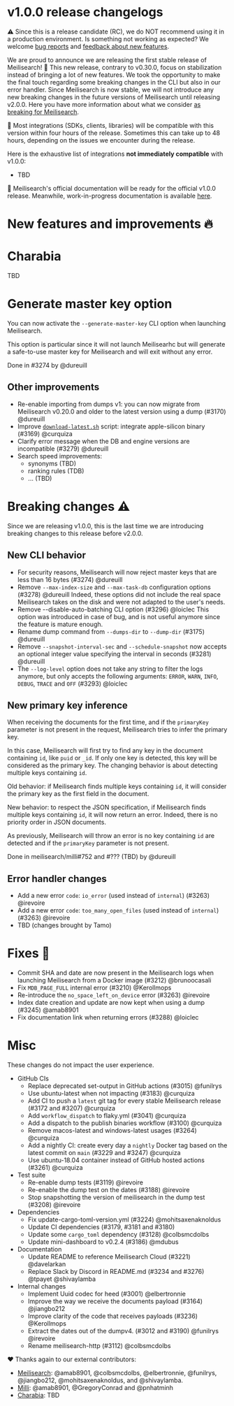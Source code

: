 # v1.0.0 release changelogs

<!-- The following line should NOT be put in the official release changelogs -->
⚠️ Since this is a release candidate (RC), we do NOT recommend using it in a production environment. Is something not working as expected? We welcome [bug reports](https://github.com/meilisearch/meilisearch/issues/new/choose) and [feedback about new features](https://github.com/meilisearch/product/discussions).

We are proud to announce we are releasing the first stable release of Meilisearch! 🎉 This new release, contrary to v0.30.0, focus on stabilization instead of bringing a lot of new features. We took the opportunity to make the final touch regarding some breaking changes in the CLI but also in our error handler.
Since Meilisearch is now stable, we will not introduce any new breaking changes in the future versions of Meilisearch until releasing v2.0.0. Here you have more information about what we consider [as breaking for Meilisearch](https://github.com/meilisearch/engine-team/blob/main/resources/versioning-policy.md).

<!-- The following lines should ONLY be put in the official release changelogs -->
🧰 Most integrations (SDKs, clients, libraries) will be compatible with this version within four hours of the release. Sometimes this can take up to 48 hours, depending on the issues we encounter during the release.

<!-- The following lines should ONLY be put in the official release changelogs -->
Here is the exhaustive list of integrations  **not immediately compatible** with v1.0.0:
- TBD

<!-- The following line should NOT be put in the official release changelogs -->
📖 Meilisearch's official documentation will be ready for the official v1.0.0 release. Meanwhile, work-in-progress documentation is available [here]().

# New features and improvements 🔥

# Charabia

TBD

# Generate master key option

You can now activate the `--generate-master-key` CLI option when launching Meilisearch.

This option is particular since it will not launch Meilisearhc but will generate a safe-to-use master key for Meilisearch and will exit without any error.

Done in #3274 by @dureuill

## Other improvements

* Re-enable importing from dumps v1: you can now migrate from Meilisearch v0.20.0 and older to the latest version using a dump (#3170) @dureuill
* Improve [`download-latest.sh`](https://github.com/meilisearch/meilisearch/blob/main/download-latest.sh) script: integrate apple-silicon binary (#3169) @curquiza
* Clarify error message when the DB and engine versions are incompatible (#3279) @dureuill
* Search speed improvements:
  * synonyms (TBD)
  * ranking rules (TDB)
  * ... (TBD)

# Breaking changes ⚠️

Since we are releasing v1.0.0, this is the last time we are introducing breaking changes to this release before v2.0.0.

## New CLI behavior

* For security reasons, Meilisearch will now reject master keys that are less than 16 bytes (#3274) @dureuill
* Remove `--max-index-size` and `--max-task-db` configuration options (#3278) @dureuill
Indeed, these options did not include the real space Meilisearch takes on the disk and were not adapted to the user's needs.
* Remove --disable-auto-batching CLI option (#3296) @loiclec
This option was introduced in case of bug, and is not useful anymore since the feature is mature enough.
* Rename dump command from `--dumps-dir` to `--dump-dir` (#3175) @dureuill
* Remove `--snapshot-interval-sec` and `--schedule-snapshot` now accepts an optional integer value specifying the interval in seconds (#3281) @dureuill
* The `--log-level` option does not take any string to filter the logs anymore, but only accepts the following arguments: `ERROR`, `WARN`, `INFO`, `DEBUG`, `TRACE` and `OFF` (#3293) @loiclec

## New primary key inference

When receiving the documents for the first time, and if the `primaryKey` parameter is not present in the request, Meilisearch tries to infer the primary key.

In this case, Meilisearch will first try to find any key in the document containing `id`, like `puid` or `_id`. If only one key is detected, this key will be considered as the primary key. The changing behavior is about detecting multiple keys containing `id`.

Old behavior: if Meilisearch finds multiple keys containing `id`, it will consider the primary key as the first field in the document.

New behavior: to respect the JSON specification, if Meilisearch finds multiple keys containing `id`, it will now return an error. Indeed, there is no priority order in JSON documents.

As previously, Meilisearch will throw an error is no key containing `id` are detected and if the `primaryKey` parameter is not present.

Done in meilisearch/milli#752 and #??? (TBD) by @dureuill

## Error handler changes

* Add a new error `code`: `io_error` (used instead of `internal`) (#3263) @irevoire
* Add a new error `code`: `too_many_open_files` (used instead of `internal`) (#3263) @irevoire
* TBD (changes brought by Tamo)

# Fixes 🐞

* Commit SHA and date are now present in the Meilisearch logs when launching Meilisearch from a Docker image (#3212) @brunoocasali
* Fix `MDB_PAGE_FULL` internal error (#3210) @Kerollmops
* Re-introduce the `no_space_left_on_device` error (#3263) @irevoire
* Index date creation and update are now kept when using a dump (#3245) @amab8901
* Fix documentation link when returning errors (#3288) @loiclec

# Misc

These changes do not impact the user experience.

* GitHub CIs
  * Replace deprecated set-output in GitHub actions (#3015) @funilrys
  * Use ubuntu-latest when not impacting (#3183) @curquiza
  * Add CI to push a `latest` git tag for every stable Meilisearch release (#3172 and #3207) @curquiza
  * Add `workflow_dispatch` to flaky.yml (#3041) @curquiza
  * Add a dispatch to the publish binaries workflow (#3100) @curquiza
  * Remove macos-latest and windows-latest usages (#3264) @curquiza
  * Add a nightly CI: create every day a `nightly` Docker tag based on the latest commit on `main` (#3229 and #3247) @curquiza
  * Use ubuntu-18.04 container instead of GitHub hosted actions (#3261) @curquiza
* Test suite
  * Re-enable dump tests (#3119) @irevoire
  * Re-enable the dump test on the dates (#3188) @irevoire
  * Stop snapshotting the version of meilisearch in the dump test (#3208) @irevoire
* Dependencies
  * Fix update-cargo-toml-version.yml (#3224) @mohitsaxenaknoldus
  * Update CI dependencies (#3179, #3181 and #3180)
  * Update some `cargo_toml` dependency (#3128) @colbsmcdolbs
  * Update mini-dashboard to v0.2.4 (#3186) @mdubus
* Documentation
  * Update README to reference Meilisearch Cloud (#3221) @davelarkan
  * Replace Slack by Discord in README.md (#3234 and #3276) @tpayet @shivaylamba
* Internal changes
  * Implement Uuid codec for heed (#3001) @elbertronnie
  * Improve the way we receive the documents payload (#3164) @jiangbo212
  * Improve clarity of the code that receives payloads (#3236) @Kerollmops
  * Extract the dates out of the dumpv4. (#3012 and #3190) @funilrys @irevoire
  * Rename meilisearch-http (#3112) @colbsmcdolbs

❤️ Thanks again to our external contributors:
- [Meilisearch](https://github.com/meilisearch/meilisearch): @amab8901, @colbsmcdolbs, @elbertronnie, @funilrys, @jiangbo212, @mohitsaxenaknoldus, and @shivaylamba.
- [Milli](https://github.com/meilisearch/milli): @amab8901, @GregoryConrad and @pnhatminh
- [Charabia](https://github.com/meilisearch/charabia): TBD
